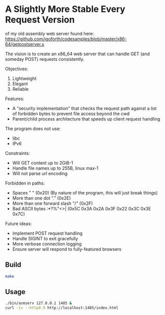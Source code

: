 # A Slightly More Stable Every Request Version

of my old assembly web server found here: https://github.com/igoforth/codesamples/blob/master/x86-64/getpostserver.s

The vision is to create an x86_64 web server that can handle GET (and someday POST) requests consistently.

Objectives:
1. Lightweight
2. Elegant
3. Reliable

Features:
- A "security implementation" that checks the request path against a list of forbidden bytes to prevent file access beyond the cwd
- Parent/child process architecture that speeds up client request handling

The program does not use:
- libc
- IPv6

Constraints:
- Will GET content up to 2GiB-1
- Handle file names up to 255B, linux max-1
- Will not parse url encoding

Forbidden in paths:
- Spaces " " (0x20) (By nature of the program, this will just break things)
- More than one dot "." (0x2E)
- More than one forward slash "/" (0x2F)
- Bad ASCII bytes \:*?%"<>| (0x5C 0x3A 0x2A 0x3F 0x22 0x3C 0x3E 0x7C)

Future ideas:
- Implement POST request handling
- Handle SIGINT to exit gracefully
- More verbose connection logging
- Ensure server will respond to fully-featured browsers

## Build
```bash
make
```

## Usage
```bash
./bin/asmserv 127.0.0.1 1485 &
curl -iv --http0.9 http://localhost:1485/index.html
```